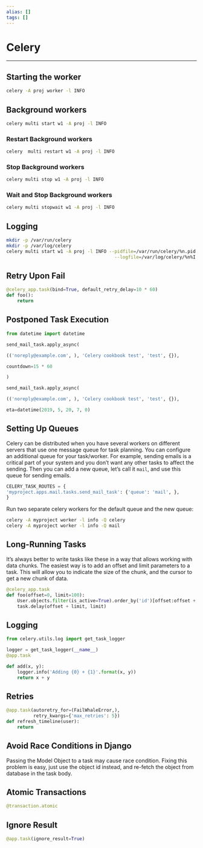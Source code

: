 ```yaml
---
alias: []
tags: []
---
```


# Celery
----
## Starting the worker

```bash
celery -A proj worker -l INFO
```

## Background workers
```bash
celery multi start w1 -A proj -l INFO
```

### Restart Background workers
```bash
celery  multi restart w1 -A proj -l INFO
```

### Stop Background workers
```bash
celery multi stop w1 -A proj -l INFO
```

### Wait and Stop Background workers
```bash
celery multi stopwait w1 -A proj -l INFO
```

## Logging
```bash
mkdir -p /var/run/celery
mkdir -p /var/log/celery
celery multi start w1 -A proj -l INFO --pidfile=/var/run/celery/%n.pid \
                                        --logfile=/var/log/celery/%n%I.log
```

## Retry Upon Fail
```python
@celery_app.task(bind=True, default_retry_delay=10 * 60)
def foo():
	return
```

## Postponed Task Execution
```python
from datetime import datetime

send_mail_task.apply_async(

(('noreply@example.com', ), 'Celery cookbook test', 'test', {}),

countdown=15 * 60

)

send_mail_task.apply_async(

(('noreply@example.com', ), 'Celery cookbook test', 'test', {}),

eta=datetime(2019, 5, 20, 7, 0)
```

## Setting Up Queues

Celery can be distributed when you have several workers on different servers that use one message queue for task planning. You can configure an additional queue for your task/worker. For example, sending emails is a critical part of your system and you don’t want any other tasks to affect the sending. Then you can add a new queue, let’s call it `mail`, and use this queue for sending emails.
```python
CELERY_TASK_ROUTES = {
'myproject.apps.mail.tasks.send_mail_task': {'queue': 'mail', },
}
```

Run two separate celery workers for the default queue and the new queue:

```bash
celery -A myproject worker -l info -Q celery
celery -A myproject worker -l info -Q mail
```

## Long-Running Tasks

It’s always better to write tasks like these in a way that allows working with data chunks. The easiest way is to add an offset and limit parameters to a task. This will allow you to indicate the size of the chunk, and the cursor to get a new chunk of data.

```python
@celery_app.task
def foo(offset=0, limit=100):
	User.objects.filter(is_active=True).order_by('id')[offset:offset + limit]
	task.delay(offset + limit, limit)
```

## Logging

```python
from celery.utils.log import get_task_logger

logger = get_task_logger(__name__)
@app.task

def add(x, y):
	logger.info('Adding {0} + {1}'.format(x, y))
	return x + y
```

## Retries

```python
@app.task(autoretry_for=(FailWhaleError,),
          retry_kwargs={'max_retries': 5})
def refresh_timeline(user):
	return
```

## Avoid Race Conditions in Django
Passing the Model Object to a task may cause race condition. Fixing this problem is easy, just use the object id instead, and re-fetch the object from database in the task body.

## Atomic Transactions
```python
@transaction.atomic
```

## Ignore Result
```python
@app.task(ignore_result=True)
```
